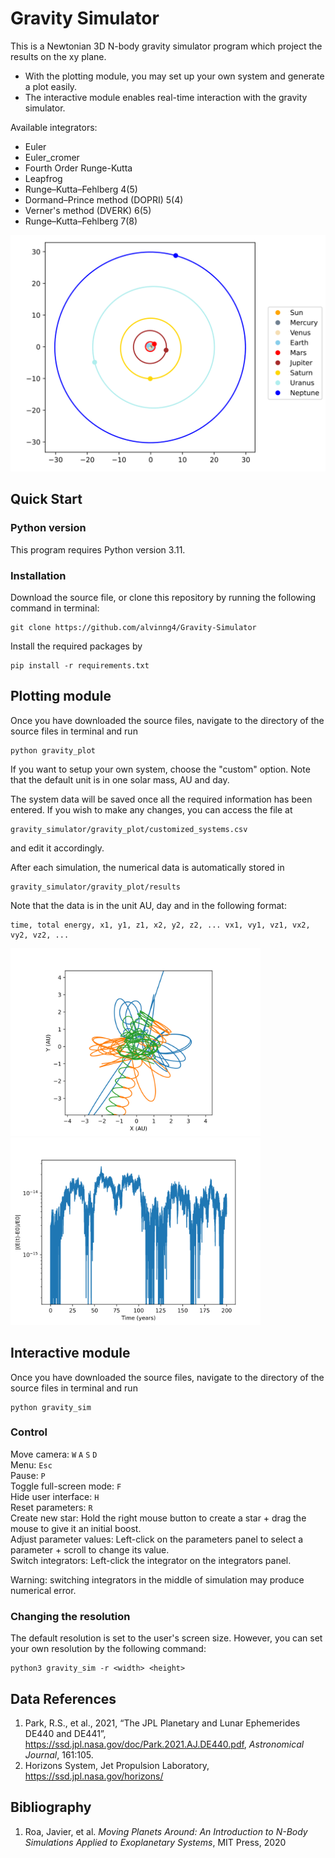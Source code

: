 # Gravity Simulator
This is a Newtonian 3D N-body gravity simulator program which project the results on the xy plane.
* With the plotting module, you may set up your own system and generate a plot easily.
* The interactive module enables real-time interaction with the gravity simulator.

Available integrators:
* Euler
* Euler_cromer
* Fourth Order Runge-Kutta
* Leapfrog
* Runge–Kutta–Fehlberg 4(5)
* Dormand–Prince method (DOPRI) 5(4)
* Verner's method (DVERK) 6(5)
* Runge–Kutta–Fehlberg 7(8)

<img src="gravity_plot/examples/solar_system.svg" alt="Image" width="600">

## Quick Start
### Python version
This program requires Python version 3.11. 

### Installation
Download the source file, or clone this repository by running the following command in terminal:
```
git clone https://github.com/alvinng4/Gravity-Simulator
```
Install the required packages by
```
pip install -r requirements.txt
```
## Plotting module
Once you have downloaded the source files, navigate to the directory of the source files in terminal and run
```
python gravity_plot
```
If you want to setup your own system, choose the "custom" option.
Note that the default unit is in one solar mass, AU and day.

The system data will be saved once all the required information has been entered.
If you wish to make any changes, you can access the file at 
```
gravity_simulator/gravity_plot/customized_systems.csv
``` 
and edit it accordingly. 

After each simulation, the numerical data is automatically stored in 
```
gravity_simulator/gravity_plot/results
```
Note that the data is in the unit AU, day and in the following format:
```
time, total energy, x1, y1, z1, x2, y2, z2, ... vx1, vy1, vz1, vx2, vy2, vz2, ...
```

<img src="gravity_plot/examples/pyth-3-body.svg" alt="Image" width="400">
<img src="gravity_plot/examples/solar_system_rel_energy.svg" alt="Image" width="400">

## Interactive module
Once you have downloaded the source files, navigate to the directory of the source files in terminal and run
```
python gravity_sim
```
### Control
Move camera: `W` `A` `S` `D`\
Menu: `Esc`\
Pause: `P`\
Toggle full-screen mode: `F`\
Hide user interface: `H`\
Reset parameters: `R`\
Create new star: 
Hold the right mouse button to create a star + drag the mouse to give it an initial boost.\
Adjust parameter values: Left-click on the parameters panel to select a parameter + scroll to change its value.\
Switch integrators: Left-click the integrator on the integrators panel.

Warning: switching integrators in the middle of simulation may produce numerical error.
### Changing the resolution
The default resolution is set to the user's screen size. However, you can set your own resolution by the following command:
```
python3 gravity_sim -r <width> <height>
```
## Data References
1. Park, R.S., et al., 2021, “The JPL Planetary and Lunar Ephemerides DE440 and DE441”, https://ssd.jpl.nasa.gov/doc/Park.2021.AJ.DE440.pdf, *Astronomical Journal*, 161:105.
2. Horizons System, Jet Propulsion Laboratory, https://ssd.jpl.nasa.gov/horizons/

## Bibliography
1. Roa, Javier, et al. *Moving Planets Around: An Introduction to N-Body Simulations Applied to Exoplanetary Systems*, MIT Press, 2020
